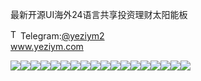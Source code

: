 最新开源UI海外24语言共享投资理财太阳能板<p dir="auto"><a target="_blank" rel="noopener noreferrer nofollow" href="https://camo.githubusercontent.com/d614d90677fbc2e34c7c62ebc68c82379d87a57c4beaf05af65fec7ba6b72e36/68747470733a2f2f63646e2d69636f6e732d706e672e666c617469636f6e2e636f6d2f3531322f323131312f323131313634362e706e67"><img src="https://camo.githubusercontent.com/d614d90677fbc2e34c7c62ebc68c82379d87a57c4beaf05af65fec7ba6b72e36/68747470733a2f2f63646e2d69636f6e732d706e672e666c617469636f6e2e636f6d2f3531322f323131312f323131313634362e706e67" alt="Telegram Icon" style="width: 16px; max-width: 100%;" data-canonical-src="https://cdn-icons-png.flaticon.com/512/2111/2111646.png"></a>Telegram:<a href="https://t.me/yeziym2" rel="nofollow">@yeziym2</a><br><a href="https://www.yeziym.com/">www.yeziym.com</a></p><img src="https://github.com/yeziym/V5TmIH3YaZ/blob/main/GHF3x.png"><img src="https://github.com/yeziym/V5TmIH3YaZ/blob/main/btTZl.png"><img src="https://github.com/yeziym/V5TmIH3YaZ/blob/main/bfDSQ.png"><img src="https://github.com/yeziym/V5TmIH3YaZ/blob/main/oGzuF.png"><img src="https://github.com/yeziym/V5TmIH3YaZ/blob/main/0kvxE.png"><img src="https://github.com/yeziym/V5TmIH3YaZ/blob/main/p88Gm.png"><img src="https://github.com/yeziym/V5TmIH3YaZ/blob/main/2sZzI.png"><img src="https://github.com/yeziym/V5TmIH3YaZ/blob/main/FX12b.png"><img src="https://github.com/yeziym/V5TmIH3YaZ/blob/main/4Y4pK.png"><img src="https://github.com/yeziym/V5TmIH3YaZ/blob/main/aEbKH.png"><img src="https://github.com/yeziym/V5TmIH3YaZ/blob/main/SLIBI.png"><img src="https://github.com/yeziym/V5TmIH3YaZ/blob/main/pFGMC.png"><img src="https://github.com/yeziym/V5TmIH3YaZ/blob/main/wUuAA.png"><img src="https://github.com/yeziym/V5TmIH3YaZ/blob/main/lb3KO.png"><img src="https://github.com/yeziym/V5TmIH3YaZ/blob/main/xmxC5.png"><img src="https://github.com/yeziym/V5TmIH3YaZ/blob/main/5MpnR.png"><img src="https://github.com/yeziym/V5TmIH3YaZ/blob/main/sO0rC.png"><img src="https://github.com/yeziym/V5TmIH3YaZ/blob/main/v16Nn.png">